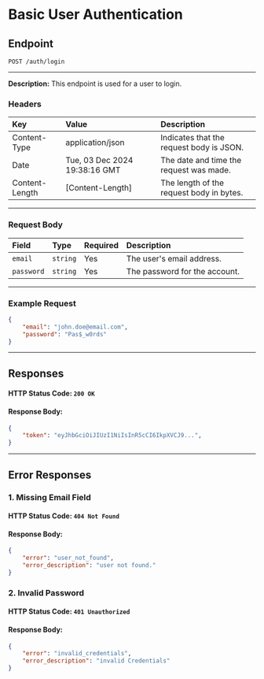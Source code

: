 # Basic User Authentication

## Endpoint
```
POST /auth/login
```
---
**Description:** This endpoint is used for a user to login.
### Headers
| Key             | Value                         | Description                               |
| :-------------- | :---------------------------- | :-----------------------------------------|
| Content-Type    | application/json              | Indicates that the request body is JSON.  |
| Date            | Tue, 03 Dec 2024 19:38:16 GMT | The date and time the request was made.   |
| Content-Length  | [Content-Length]              | The length of the request body in bytes.  |
---
### Request Body
| Field     | Type    | Required  | Description                    |
|:----------|:--------|:----------|:-------------------------------|
| `email`     | `string`  | Yes       | The user's email address.      |
| `password`  | `string`  | Yes       | The password for the account.  |
---
### Example Request
```json
{
    "email": "john.doe@email.com",
    "password": "Pas$_w0rds"
}
```
---
## Responses
#### HTTP Status Code: `200 OK`
#### Response Body:
```json
{
    "token": "eyJhbGciOiJIUzI1NiIsInR5cCI6IkpXVCJ9...",
}
```
---
## Error Responses
### 1. Missing Email Field
#### HTTP Status Code: `404 Not Found`
#### Response Body:
```json
{
    "error": "user_not_found",
    "error_description": "user not found."
}
```

### 2. Invalid Password
#### HTTP Status Code: `401 Unauthorized`
#### Response Body:
```json
{
    "error": "invalid_credentials",
    "error_description": "invalid Credentials"
}
```